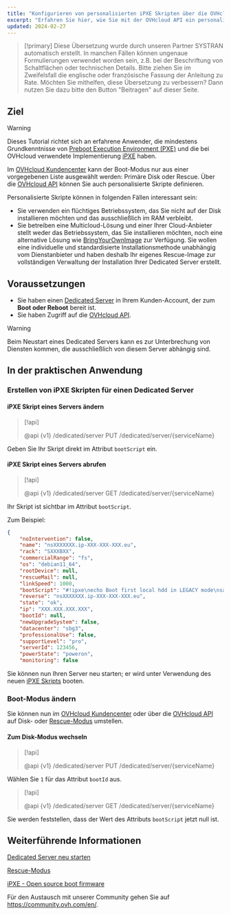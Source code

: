 ```yaml
---
title: "Konfigurieren von personalisierten iPXE Skripten über die OVHcloud API"
excerpt: "Erfahren Sie hier, wie Sie mit der OVHcloud API ein personalisiertes PXE Startskript konfigurieren können, um Ihren Server zu booten"
updated: 2024-02-27
---
```


> [!primary]
> Diese Übersetzung wurde durch unseren Partner SYSTRAN automatisch erstellt. In manchen Fällen können ungenaue Formulierungen verwendet worden sein, z.B. bei der Beschriftung von Schaltflächen oder technischen Details. Bitte ziehen Sie im Zweifelsfall die englische oder französische Fassung der Anleitung zu Rate. Möchten Sie mithelfen, diese Übersetzung zu verbessern? Dann nutzen Sie dazu bitte den Button "Beitragen" auf dieser Seite.
>

## Ziel

> [!warning]
>
> Dieses Tutorial richtet sich an erfahrene Anwender, die mindestens Grundkenntnisse von [Preboot Execution Environment (PXE)](https://en.wikipedia.org/wiki/Preboot_Execution_Environment) und die bei OVHcloud verwendete Implementierung [iPXE](https://ipxe.org/) haben.
>

Im [OVHcloud Kundencenter](https://www.ovh.com/auth/?action=gotomanager&from=https://www.ovh.de/&ovhSubsidiary=de) kann der Boot-Modus nur aus einer vorgegebenen Liste ausgewählt werden: Primäre Disk oder Rescue.
Über die [OVHcloud API](https://api.ovh.com/) können Sie auch personalisierte Skripte definieren.

Personalisierte Skripte können in folgenden Fällen interessant sein:

- Sie verwenden ein flüchtiges Betriebssystem, das Sie nicht auf der Disk installieren möchten und das ausschließlich im RAM verbleibt.
- Sie betreiben eine Multicloud-Lösung und einer Ihrer Cloud-Anbieter stellt weder das Betriebssystem, das Sie installieren möchten, noch eine alternative Lösung wie [BringYourOwnImage](bring-your-own-image1.) zur Verfügung. Sie wollen eine individuelle und standardisierte Installationsmethode unabhängig vom Dienstanbieter und haben deshalb Ihr eigenes Rescue-Image zur vollständigen Verwaltung der Installation Ihrer Dedicated Server erstellt.

## Voraussetzungen

- Sie haben einen [Dedicated Server](https://www.ovhcloud.com/de/bare-metal/) in Ihrem Kunden-Account, der zum **Boot oder Reboot** bereit ist.
- Sie haben Zugriff auf die [OVHcloud API](https://api.ovh.com/).

> [!warning]
>
> Beim Neustart eines Dedicated Servers kann es zur Unterbrechung von Diensten kommen, die ausschließlich von diesem Server abhängig sind.
>

## In der praktischen Anwendung

### Erstellen von iPXE Skripten für einen Dedicated Server <a name="manageIpxeScript"></a>

#### iPXE Skript eines Servers ändern <a name="changeIpxeScript"></a>

> [!api]
>
> @api {v1} /dedicated/server PUT /dedicated/server/{serviceName}
>

Geben Sie Ihr Skript direkt im Attribut `bootScript` ein.

#### iPXE Skript eines Servers abrufen <a name="getIpxeScript"></a>

> [!api]
>
> @api {v1} /dedicated/server GET /dedicated/server/{serviceName}
>

Ihr Skript ist sichtbar im Attribut `bootScript`.

Zum Beispiel:

```json
{
    "noIntervention": false,
    "name": "nsXXXXXXX.ip-XXX-XXX-XXX.eu",
    "rack": "SXXXBXX",
    "commercialRange": "fs",
    "os": "debian11_64",
    "rootDevice": null,
    "rescueMail": null,
    "linkSpeed": 1000,
    "bootScript": "#!ipxe\necho Boot first local hdd in LEGACY mode\nsanboot --no-describe --drive 0x80\nexit 1\n",
    "reverse": "nsXXXXXXX.ip-XXX-XXX-XXX.eu",
    "state": "ok",
    "ip": "XXX.XXX.XXX.XXX",
    "bootId": null,
    "newUpgradeSystem": false,
    "datacenter": "sbg3",
    "professionalUse": false,
    "supportLevel": "pro",
    "serverId": 123456,
    "powerState": "poweron",
    "monitoring": false
```

Sie können nun Ihren Server neu starten; er wird unter Verwendung des neuen [iPXE Skripts](https://ipxe.org/) booten.

### Boot-Modus ändern <a name="leaveIpxeScript"></a>

Sie können nun im [OVHcloud Kundencenter](https://www.ovh.com/auth/?action=gotomanager&from=https://www.ovh.de/&ovhSubsidiary=de) oder über die [OVHcloud API](https://api.ovh.com/) auf Disk- oder [Rescue-Modus](rescue_mode1.) umstellen.

#### Zum Disk-Modus wechseln <a name="switchToDisk"></a>

> [!api]
>
> @api {v1} /dedicated/server PUT /dedicated/server/{serviceName}
>

Wählen Sie `1` für das Attribut `bootId` aus.

> [!api]
>
> @api {v1} /dedicated/server GET /dedicated/server/{serviceName}
>

Sie werden feststellen, dass der Wert des Attributs `bootScript` jetzt null ist.

## Weiterführende Informationen <a name="gofurther"></a>

[Dedicated Server neu starten](getting-started-with-dedicated-server#reboot.)

[Rescue-Modus](rescue_mode1.)

[iPXE - Open source boot firmware](https://ipxe.org/)

Für den Austausch mit unserer Community gehen Sie auf <https://community.ovh.com/en/>.
